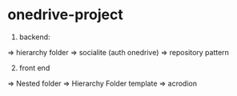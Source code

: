 # onedrive-project 

1. backend:

=> hierarchy folder
=> socialite (auth onedrive)
=> repository pattern

2. front end

=> Nested folder 
=> Hierarchy Folder template 
=> acrodion
